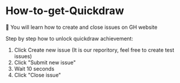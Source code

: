 # How-to-get-Quickdraw

🧠 You will learn how to create and close issues on GH website

Step by step how to unlock quickdraw achievement:
1. Click Create new issue (It is our reporitory, feel free to create test issues)
2. Click "Submit new issue"
3. Wait 10 seconds
4. Click "Close issue"
